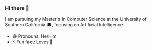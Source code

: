 ### Hi there 👋

I am pursuing my Master's in Computer Science at the University of Southern California 🎓, focusing on Artificial Intelligence.

<!--- 
BIO
- 🔭 I’m currently working on
- 📫 How to reach me: ...
--->
- 😄 Pronouns: He/Him 
- ⚡ Fun fact: Loves 🍕 
